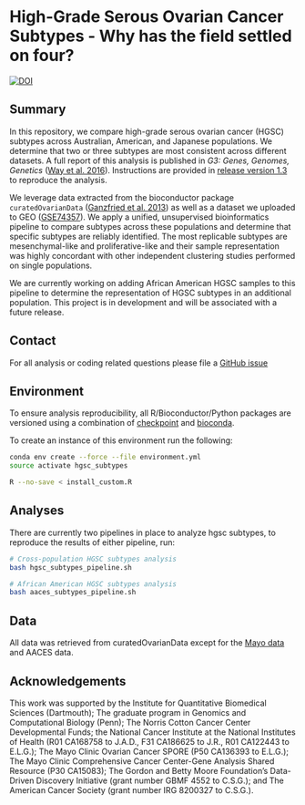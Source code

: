 # High-Grade Serous Ovarian Cancer Subtypes - Why has the field settled on four?

[![DOI](https://zenodo.org/badge/doi/10.5281/zenodo.32906.svg)](http://dx.doi.org/10.5281/zenodo.32906)

## Summary

In this repository, we compare high-grade serous ovarian cancer (HGSC) subtypes
across Australian, American, and Japanese populations. We determine that two or
three subtypes are most consistent across different datasets. A full report of
this analysis is published in _G3: Genes, Genomes, Genetics_
([Way et al. 2016](https://doi.org/10.1534/g3.116.033514)).
Instructions are provided in
[release version 1.3](https://github.com/greenelab/hgsc_subtypes/tree/1.3)
to reproduce the analysis.

We leverage data extracted from the bioconductor package `curatedOvarianData`
([Ganzfried et al. 2013](http://doi.org/10.1093/database/bat013)) as well as a
 dataset we uploaded to GEO 
([GSE74357](https://www.ncbi.nlm.nih.gov/geo/query/acc.cgi?acc=GSE74357)). We
apply a unified, unsupervised bioinformatics pipeline to compare subtypes across
these populations and determine that specific subtypes are reliably identified.
The most replicable subtypes are mesenchymal-like and proliferative-like and
their sample representation was highly concordant with other independent
clustering studies performed on single populations.

We are currently working on adding African American HGSC samples to this
pipeline to determine the representation of HGSC subtypes in an additional
population. This project is in development and will be associated with a
future release.

## Contact

For all analysis or coding related questions please file a
[GitHub issue](https://github.com/greenelab/hgsc_subtypes/issues)

## Environment

To ensure analysis reproducibility, all R/Bioconductor/Python packages are
versioned using a combination of
[checkpoint](https://cran.r-project.org/web/packages/checkpoint/index.html)
and [bioconda](https://github.com/bioconda/bioconda-recipes).

To create an instance of this environment run the following:

```sh
conda env create --force --file environment.yml
source activate hgsc_subtypes

R --no-save < install_custom.R
```

## Analyses

There are currently two pipelines in place to analyze hgsc subtypes, to
reproduce the results of either pipeline, run:

```sh
# Cross-population HGSC subtypes analysis 
bash hgsc_subtypes_pipeline.sh

# African American HGSC subtypes analysis
bash aaces_subtypes_pipeline.sh
```

## Data

All data was retrieved from curatedOvarianData except for the
[Mayo data](https://www.ncbi.nlm.nih.gov/geo/query/acc.cgi?acc=GSE74357)
and AACES data.

## Acknowledgements

This work was supported by the Institute for Quantitative Biomedical Sciences
(Dartmouth); The graduate program in Genomics and Computational Biology (Penn);
The Norris Cotton Cancer Center Developmental Funds;
the National Cancer Institute at the National Institutes of Health (R01 CA168758
to J.A.D., F31 CA186625 to J.R., R01 CA122443 to E.L.G.); The Mayo Clinic
Ovarian Cancer SPORE (P50 CA136393 to E.L.G.); The Mayo Clinic Comprehensive
Cancer Center-Gene Analysis Shared Resource (P30 CA15083); The Gordon and Betty
Moore Foundation’s Data-Driven Discovery Initiative (grant number GBMF 4552 to
C.S.G.); and The American Cancer Society (grant number IRG 8200327 to C.S.G.).
